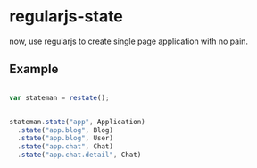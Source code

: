 # regularjs-state


now, use regularjs to create single page application with no pain.


## Example 


```javascript

var stateman = restate();


stateman.state("app", Application)
  .state("app.blog", Blog)
  .state("app.blog", User)
  .state("app.chat", Chat)
  .state("app.chat.detail", Chat)


```



## 










